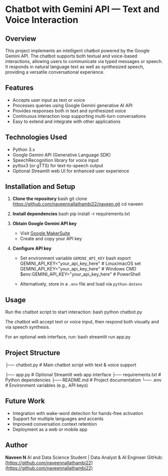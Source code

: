 # Chatbot with Gemini API — Text and Voice Interaction

## Overview

This project implements an intelligent chatbot powered by the Google Gemini API. The chatbot supports both textual and voice-based interactions, allowing users to communicate via typed messages or speech. It responds in natural language text as well as synthesized speech, providing a versatile conversational experience.

## Features

- Accepts user input as text or voice  
- Processes queries using Google Gemini generative AI API  
- Provides responses both in text and synthesized voice  
- Continuous interaction loop supporting multi-turn conversations  
- Easy to extend and integrate with other applications  

## Technologies Used

- Python 3.x  
- Google Gemini API (Generative Language SDK)  
- SpeechRecognition library for voice input  
- pyttsx3 (or gTTS) for text-to-speech output  
- Optional Streamlit web UI for enhanced user experience  

## Installation and Setup
1. **Clone the repository** 
   bash
   git clone https://github.com/naveennallathambi22/naveen.git
   cd naveen

2. **Install dependencies**
   bash
   pip install -r requirements.txt

3. **Obtain Google Gemini API key**

   * Visit [Google MakerSuite](https://makersuite.google.com/app/apikey)
   * Create and copy your API key

4. **Configure API key**

   * Set environment variable `GEMINI_API_KEY`
     bash
     export GEMINI_API_KEY="your_api_key_here"  # Linux/macOS
     set GEMINI_API_KEY="your_api_key_here"     # Windows CMD
     $env:GEMINI_API_KEY="your_api_key_here"    # PowerShell
     
   * Alternatively, store in a `.env` file and load via `python-dotenv`

## Usage

Run the chatbot script to start interaction:
bash
python chatbot.py


The chatbot will accept text or voice input, then respond both visually and via speech synthesis.

For an optional web interface, run:
bash
streamlit run app.py

## Project Structure


├── chatbot.py          # Main chatbot script with text & voice support

├── app.py              # Optional Streamlit web app interface
├── requirements.txt    # Python dependencies
├── README.md           # Project documentation
└── .env                # Environment variables (e.g., API keys)


## Future Work

* Integration with wake-word detection for hands-free activation
* Support for multiple languages and accents
* Improved conversation context retention
* Deployment as a web or mobile app

## Author

**Naveen N**
AI and Data Science Student | Data Analyst & AI Engineer
GitHub: [https://github.com/naveennallathambi22](https://github.com/naveennallathambi22)

